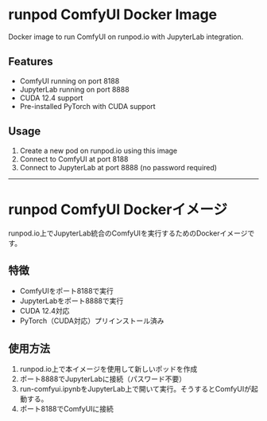 # runpod ComfyUI Docker Image

Docker image to run ComfyUI on runpod.io with JupyterLab integration.

## Features

- ComfyUI running on port 8188
- JupyterLab running on port 8888
- CUDA 12.4 support
- Pre-installed PyTorch with CUDA support

## Usage

1. Create a new pod on runpod.io using this image
2. Connect to ComfyUI at port 8188
3. Connect to JupyterLab at port 8888 (no password required)

---

# runpod ComfyUI Dockerイメージ

runpod.io上でJupyterLab統合のComfyUIを実行するためのDockerイメージです。

## 特徴

- ComfyUIをポート8188で実行
- JupyterLabをポート8888で実行 
- CUDA 12.4対応
- PyTorch（CUDA対応）プリインストール済み

## 使用方法

1. runpod.io上で本イメージを使用して新しいポッドを作成
2. ポート8888でJupyterLabに接続（パスワード不要）
3. run-comfyui.ipynbをJupyterLab上で開いて実行。そうするとComfyUIが起動する。
4. ポート8188でComfyUIに接続
